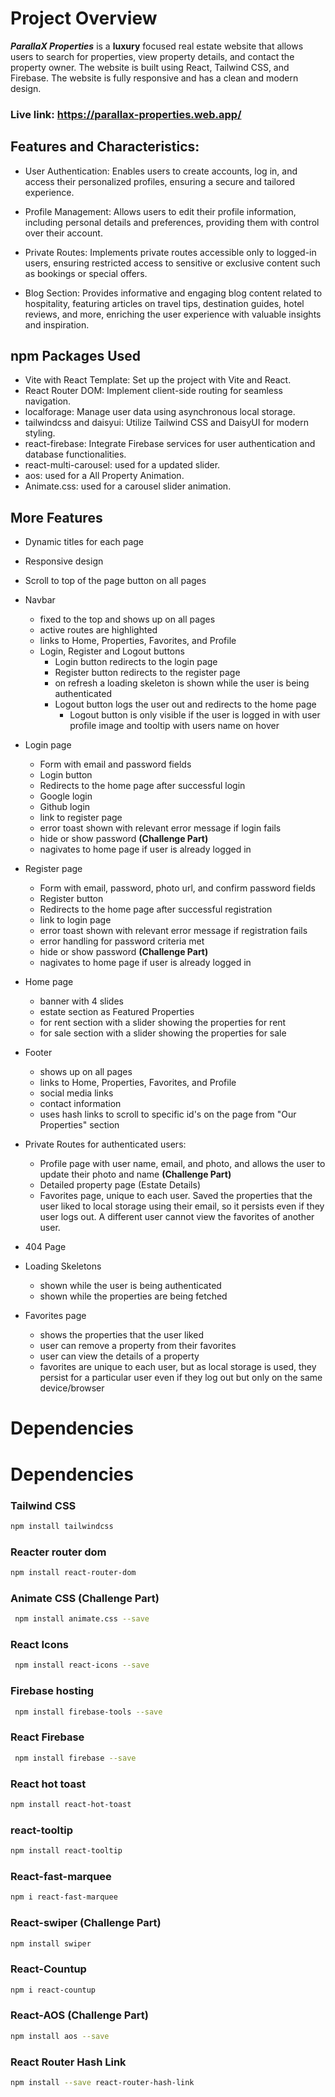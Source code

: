 # Project Overview

**_ParallaX Properties_** is a **luxury** focused real estate website that allows users to search for properties, view property details, and contact the property owner. The website is built using React, Tailwind CSS, and Firebase. The website is fully responsive and has a clean and modern design.

### Live link: https://parallax-properties.web.app/

## Features and Characteristics:
-   User Authentication: Enables users to create accounts, log in, and access their personalized profiles, ensuring a secure and tailored experience.

-   Profile Management: Allows users to edit their profile information, including personal details and preferences, providing them with control over their account.
-   Private Routes: Implements private routes accessible only to logged-in users, ensuring restricted access to sensitive or exclusive content such as bookings or special offers.
-   Blog Section: Provides informative and engaging blog content related to hospitality, featuring articles on travel tips, destination guides, hotel reviews, and more, enriching the user experience with valuable insights and inspiration.


## npm Packages Used
-  Vite with React Template: Set up the project with Vite and React.
-  React Router DOM: Implement client-side routing for seamless navigation.
-  localforage: Manage user data using asynchronous local storage.
-  tailwindcss and daisyui: Utilize Tailwind CSS and DaisyUI for modern styling.
-  react-firebase: Integrate Firebase services for user authentication and database functionalities.
-  react-multi-carousel: used for a updated slider.
-  aos: used for a All Property Animation.
-  Animate.css: used for a carousel slider animation.


## More Features

-   Dynamic titles for each page

-   Responsive design

-   Scroll to top of the page button on all pages

-   Navbar

    -   fixed to the top and shows up on all pages
    -   active routes are highlighted
    -   links to Home, Properties, Favorites, and Profile
    -   Login, Register and Logout buttons
        -   Login button redirects to the login page
        -   Register button redirects to the register page
        -   on refresh a loading skeleton is shown while the user is being authenticated
        -   Logout button logs the user out and redirects to the home page
            -   Logout button is only visible if the user is logged in with user profile image and tooltip with users name on hover

-   Login page

    -   Form with email and password fields
    -   Login button
    -   Redirects to the home page after successful login
    -   Google login
    -   Github login
    -   link to register page
    -   error toast shown with relevant error message if login fails
    -   hide or show password **(Challenge Part)**
    -   nagivates to home page if user is already logged in

-   Register page

    -   Form with email, password, photo url, and confirm password fields
    -   Register button
    -   Redirects to the home page after successful registration
    -   link to login page
    -   error toast shown with relevant error message if registration fails
    -   error handling for password criteria met
    -   hide or show password **(Challenge Part)**
    -   nagivates to home page if user is already logged in

-   Home page

    -   banner with 4 slides
    -   estate section as Featured Properties
    -   for rent section with a slider showing the properties for rent
    -   for sale section with a slider showing the properties for sale

-   Footer

    -   shows up on all pages
    -   links to Home, Properties, Favorites, and Profile
    -   social media links
    -   contact information
    -   uses hash links to scroll to specific id's on the page from "Our Properties" section

-   Private Routes for authenticated users:

    -   Profile page with user name, email, and photo, and allows the user to update their photo and name **(Challenge Part)**
    -   Detailed property page (Estate Details)
    -   Favorites page, unique to each user. Saved the properties that the user liked to local storage using their email, so it persists even if they user logs out. A different user cannot view the favorites of another user.

-   404 Page

-   Loading Skeletons

    -   shown while the user is being authenticated
    -   shown while the properties are being fetched

-   Favorites page
    -   shows the properties that the user liked
    -   user can remove a property from their favorites
    -   user can view the details of a property
    -   favorites are unique to each user, but as local storage is used, they persist for a particular user even if they log out but only on the same device/browser

# Dependencies


# Dependencies
### Tailwind CSS

```bash
npm install tailwindcss
```

### Reacter router dom

```bash
npm install react-router-dom
```

### Animate CSS **(Challenge Part)**

```bash
 npm install animate.css --save
```

### React Icons

```bash
 npm install react-icons --save
```

### Firebase hosting

```bash
 npm install firebase-tools --save
```

### React Firebase

```bash
 npm install firebase --save
```

### React hot toast

```bash
npm install react-hot-toast
```

### react-tooltip

```bash
npm install react-tooltip
```

### React-fast-marquee

```bash
npm i react-fast-marquee
```

### React-swiper **(Challenge Part)**

```bash
npm install swiper
```

### React-Countup

```bash
npm i react-countup
```

### React-AOS **(Challenge Part)**

```bash
npm install aos --save
```

### React Router Hash Link

```bash
npm install --save react-router-hash-link
```
